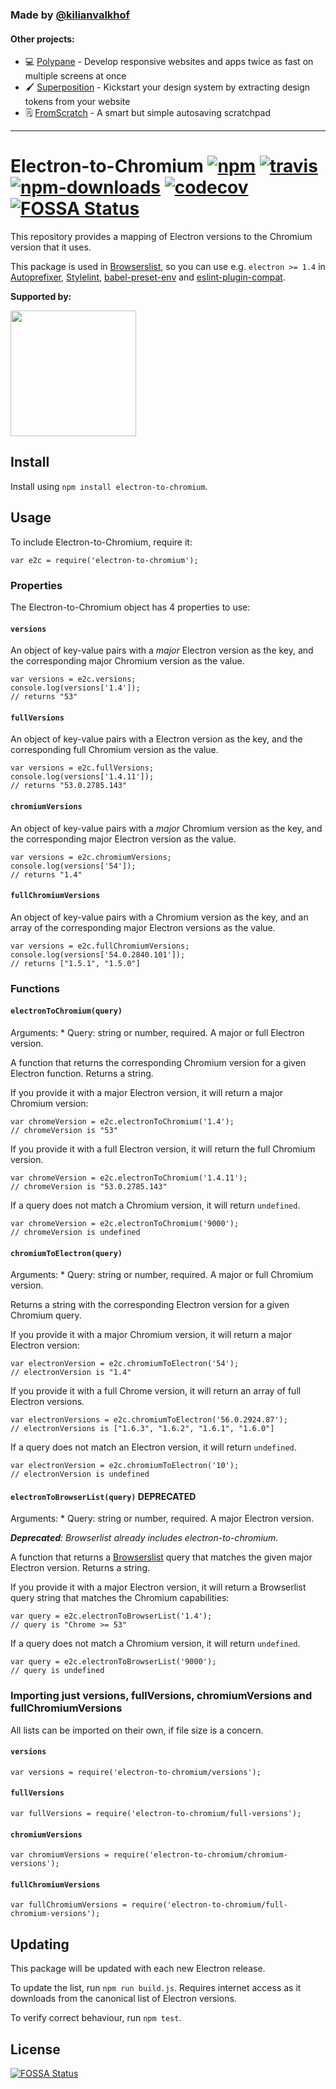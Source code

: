 <h3 id="made-by-%40kilianvalkhof">Made by <a href="https://twitter.com/kilianvalkhof">@kilianvalkhof</a></h3>

<h4 id="other-projects%3A">Other projects:</h4>

<ul>
<li>💻 <a href="https://polypane.app">Polypane</a> - Develop responsive websites and apps twice as fast on multiple screens at once</li>
<li>🖌️ <a href="https://superposition.design">Superposition</a> - Kickstart your design system by extracting design tokens from your website</li>
<li>🗒️ <a href="https://fromscratch.rocks">FromScratch</a> - A smart but simple autosaving scratchpad</li>
</ul>

<hr />

<h1 id="electron-to-chromium-%21npm-%21travis-%21npm-downloads-%21codecov%21fossa-status">Electron-to-Chromium <a href="https://www.npmjs.com/package/electron-to-chromium"><img src="https://img.shields.io/npm/v/electron-to-chromium.svg" alt="npm" /></a> <a href="https://travis-ci.org/Kilian/electron-to-chromium"><img src="https://img.shields.io/travis/Kilian/electron-to-chromium/master.svg" alt="travis" /></a> <a href="https://www.npmjs.com/package/electron-to-chromium"><img src="https://img.shields.io/npm/dm/electron-to-chromium.svg" alt="npm-downloads" /></a> <a href="https://codecov.io/gh/Kilian/electron-to-chromium"><img src="https://codecov.io/gh/Kilian/electron-to-chromium/branch/master/graph/badge.svg" alt="codecov" /></a><a href="https://app.fossa.io/projects/git%2Bgithub.com%2FKilian%2Felectron-to-chromium?ref=badge_shield"><img src="https://app.fossa.io/api/projects/git%2Bgithub.com%2FKilian%2Felectron-to-chromium.svg?type=shield" alt="FOSSA Status" /></a></h1>

<p>This repository provides a mapping of Electron versions to the Chromium version that it uses.</p>

<p>This package is used in <a href="https://github.com/ai/browserslist">Browserslist</a>, so you can use e.g. <code>electron &gt;= 1.4</code> in <a href="https://github.com/postcss/autoprefixer">Autoprefixer</a>, <a href="https://github.com/stylelint/stylelint">Stylelint</a>, <a href="https://github.com/babel/babel-preset-env">babel-preset-env</a> and <a href="https://github.com/amilajack/eslint-plugin-compat">eslint-plugin-compat</a>.</p>

<p><strong>Supported by:</strong></p>

<p><a href="https://m.do.co/c/bb22ea58e765">
    <img src="https://opensource.nyc3.cdn.digitaloceanspaces.com/attribution/assets/SVG/DO_Logo_horizontal_blue.svg" width="201px">
  </a></p>

<h2 id="install">Install</h2>

<p>Install using <code>npm install electron-to-chromium</code>.</p>

<h2 id="usage">Usage</h2>

<p>To include Electron-to-Chromium, require it:</p>

<pre><code class="js">var e2c = require('electron-to-chromium');
</code></pre>

<h3 id="properties">Properties</h3>

<p>The Electron-to-Chromium object has 4 properties to use:</p>

<h4 id="%60versions%60"><code>versions</code></h4>

<p>An object of key-value pairs with a <em>major</em> Electron version as the key, and the corresponding major Chromium version as the value.</p>

<pre><code class="js">var versions = e2c.versions;
console.log(versions['1.4']);
// returns "53"
</code></pre>

<h4 id="%60fullversions%60"><code>fullVersions</code></h4>

<p>An object of key-value pairs with a Electron version as the key, and the corresponding full Chromium version as the value.</p>

<pre><code class="js">var versions = e2c.fullVersions;
console.log(versions['1.4.11']);
// returns "53.0.2785.143"
</code></pre>

<h4 id="%60chromiumversions%60"><code>chromiumVersions</code></h4>

<p>An object of key-value pairs with a <em>major</em> Chromium version as the key, and the corresponding major Electron version as the value.</p>

<pre><code class="js">var versions = e2c.chromiumVersions;
console.log(versions['54']);
// returns "1.4"
</code></pre>

<h4 id="%60fullchromiumversions%60"><code>fullChromiumVersions</code></h4>

<p>An object of key-value pairs with a Chromium version as the key, and an array of the corresponding major Electron versions as the value.</p>

<pre><code class="js">var versions = e2c.fullChromiumVersions;
console.log(versions['54.0.2840.101']);
// returns ["1.5.1", "1.5.0"]
</code></pre>

<h3 id="functions">Functions</h3>

<h4 id="%60electrontochromiumquery%60"><code>electronToChromium(query)</code></h4>

<p>Arguments:
* Query: string or number, required. A major or full Electron version.</p>

<p>A function that returns the corresponding Chromium version for a given Electron function. Returns a string.</p>

<p>If you provide it with a major Electron version, it will return a major Chromium version:</p>

<pre><code class="js">var chromeVersion = e2c.electronToChromium('1.4');
// chromeVersion is "53"
</code></pre>

<p>If you provide it with a full Electron version, it will return the full Chromium version.</p>

<pre><code class="js">var chromeVersion = e2c.electronToChromium('1.4.11');
// chromeVersion is "53.0.2785.143"
</code></pre>

<p>If a query does not match a Chromium version, it will return <code>undefined</code>.</p>

<pre><code class="js">var chromeVersion = e2c.electronToChromium('9000');
// chromeVersion is undefined
</code></pre>

<h4 id="%60chromiumtoelectronquery%60"><code>chromiumToElectron(query)</code></h4>

<p>Arguments:
* Query: string or number, required. A major or full Chromium version.</p>

<p>Returns a string with the corresponding Electron version for a given Chromium query.</p>

<p>If you provide it with a major Chromium version, it will return a major Electron version:</p>

<pre><code class="js">var electronVersion = e2c.chromiumToElectron('54');
// electronVersion is "1.4"
</code></pre>

<p>If you provide it with a full Chrome version, it will return an array of full Electron versions.</p>

<pre><code class="js">var electronVersions = e2c.chromiumToElectron('56.0.2924.87');
// electronVersions is ["1.6.3", "1.6.2", "1.6.1", "1.6.0"]
</code></pre>

<p>If a query does not match an Electron version, it will return <code>undefined</code>.</p>

<pre><code class="js">var electronVersion = e2c.chromiumToElectron('10');
// electronVersion is undefined
</code></pre>

<h4 id="%60electrontobrowserlistquery%60-%2A%2Adeprecated%2A%2A"><code>electronToBrowserList(query)</code> <strong>DEPRECATED</strong></h4>

<p>Arguments:
* Query: string or number, required. A major Electron version.</p>

<p><em><strong>Deprecated</strong>: Browserlist already includes electron-to-chromium.</em></p>

<p>A function that returns a <a href="https://github.com/ai/browserslist">Browserslist</a> query that matches the given major Electron version. Returns a string.</p>

<p>If you provide it with a major Electron version, it will return a Browserlist query string that matches the Chromium capabilities:</p>

<pre><code class="js">var query = e2c.electronToBrowserList('1.4');
// query is "Chrome &gt;= 53"
</code></pre>

<p>If a query does not match a Chromium version, it will return <code>undefined</code>.</p>

<pre><code class="js">var query = e2c.electronToBrowserList('9000');
// query is undefined
</code></pre>

<h3 id="importing-just-versions%2C-fullversions%2C-chromiumversions-and-fullchromiumversions">Importing just versions, fullVersions, chromiumVersions and fullChromiumVersions</h3>

<p>All lists can be imported on their own, if file size is a concern.</p>

<h4 id="%60versions%60"><code>versions</code></h4>

<pre><code class="js">var versions = require('electron-to-chromium/versions');
</code></pre>

<h4 id="%60fullversions%60"><code>fullVersions</code></h4>

<pre><code class="js">var fullVersions = require('electron-to-chromium/full-versions');
</code></pre>

<h4 id="%60chromiumversions%60"><code>chromiumVersions</code></h4>

<pre><code class="js">var chromiumVersions = require('electron-to-chromium/chromium-versions');
</code></pre>

<h4 id="%60fullchromiumversions%60"><code>fullChromiumVersions</code></h4>

<pre><code class="js">var fullChromiumVersions = require('electron-to-chromium/full-chromium-versions');
</code></pre>

<h2 id="updating">Updating</h2>

<p>This package will be updated with each new Electron release.</p>

<p>To update the list, run <code>npm run build.js</code>. Requires internet access as it downloads from the canonical list of Electron versions.</p>

<p>To verify correct behaviour, run <code>npm test</code>.</p>

<h2 id="license">License</h2>

<p><a href="https://app.fossa.io/projects/git%2Bgithub.com%2FKilian%2Felectron-to-chromium?ref=badge_large"><img src="https://app.fossa.io/api/projects/git%2Bgithub.com%2FKilian%2Felectron-to-chromium.svg?type=large" alt="FOSSA Status" /></a></p>
